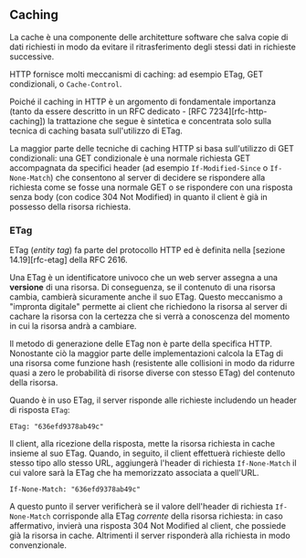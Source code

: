 ## Caching

La cache è una componente delle architetture software che salva copie di dati
richiesti in modo da evitare il ritrasferimento degli stessi dati in richieste
successive.

HTTP fornisce molti meccanismi di caching: ad esempio ETag, GET condizionali, o
`Cache-Control`.

Poiché il caching in HTTP è un argomento di fondamentale importanza (tanto da
essere descritto in un RFC dedicato - [RFC 7234][rfc-http-caching]) la
trattazione che segue è sintetica e concentrata solo sulla tecnica di caching
basata sull'utilizzo di ETag.

La maggior parte delle tecniche di caching HTTP si basa sull'utilizzo di GET
condizionali: una GET condizionale è una normale richiesta GET accompagnata da
specifici header (ad esempio `If-Modified-Since` o `If-None-Match`) che
consentono al server di decidere se rispondere alla richiesta come se fosse una
normale GET o se rispondere con una risposta senza body (con codice 304 Not
Modified) in quanto il client è già in possesso della risorsa richiesta.

### ETag

ETag (*entity tag*) fa parte del protocollo HTTP ed è definita nella [sezione
14.19][rfc-etag] della RFC 2616.

Una ETag è un identificatore univoco che un web server assegna a una **versione**
di una risorsa. Di conseguenza, se il contenuto di una risorsa cambia, cambierà
sicuramente anche il suo ETag. Questo meccanismo a "impronta digitale" permette
ai client che richiedono la risorsa al server di cachare la risorsa con la
certezza che si verrà a conoscenza del momento in cui la risorsa andrà a
cambiare.

Il metodo di generazione delle ETag non è parte della specifica HTTP. Nonostante
ciò la maggior parte delle implementazioni calcola la ETag di una risorsa come
funzione hash (resistente alle collisioni in modo da ridurre quasi a zero le
probabilità di risorse diverse con stesso ETag) del contenuto della risorsa.

Quando è in uso ETag, il server risponde alle richieste includendo un header di
risposta `ETag`:

``` http
ETag: "636efd9378ab49c"
```

Il client, alla ricezione della risposta, mette la risorsa richiesta in cache
insieme al suo ETag. Quando, in seguito, il client effettuerà richieste dello
stesso tipo allo stesso URL, aggiungerà l'header di richiesta `If-None-Match` il
cui valore sarà la ETag che ha memorizzato associata a quell'URL.

``` http
If-None-Match: "636efd9378ab49c"
```

A questo punto il server verificherà se il valore dell'header di richiesta
`If-None-Match` corrisponde alla ETag *corrente* della risorsa richiesta: in
caso affermativo, invierà una risposta 304 Not Modified al client, che possiede
già la risorsa in cache. Altrimenti il server risponderà alla richiesta in modo
convenzionale.

